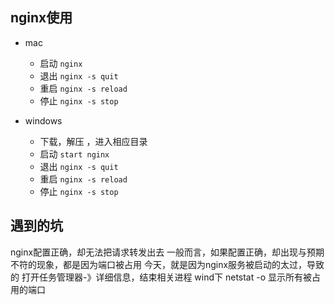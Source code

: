 ## nginx使用

- mac
    - 启动 ``` nginx ```
    - 退出 ``` nginx -s quit ```
    - 重启 ``` nginx -s reload ```
    - 停止 ``` nginx -s stop ```

- windows
    - 下载，解压 ，进入相应目录
    - 启动 ```start nginx ```
    - 退出 ``` nginx -s quit ```
    - 重启 ``` nginx -s reload ```
    - 停止 ``` nginx -s stop ```


## 遇到的坑
nginx配置正确，却无法把请求转发出去
一般而言，如果配置正确，却出现与预期不符的现象，都是因为端口被占用
今天，就是因为nginx服务被启动的太过，导致的
打开任务管理器-》详细信息，结束相关进程
wind下 netstat -o 显示所有被占用的端口
